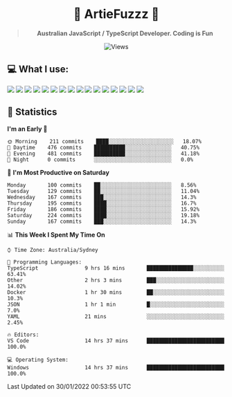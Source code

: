 <div align="center">
<h1>🔻 ArtieFuzzz 🔻</h1>
<!--- Kinda a mix between auguwu and TMUniversal's README.md pages --->
<!-- Have a good day after you read this :^) -->
  
<blockquote><strong>Australian JavaScript / TypeScript Developer. Coding is Fun</strong></blockquote>

![Views](https://komarev.com/ghpvc/?username=ArtieFuzzz&style=flat-square)

</div>

## 💻 What I use:

<div align="left">
<img src="https://img.shields.io/badge/c%20sharp-%23239120.svg?&style=for-the-badge&logo=c%20sharp&logoColor=white" />
<img src="https://img.shields.io/badge/deno-%23000000.svg?&style=for-the-badge&logo=deno&logoColor=white"/>
<img src="https://img.shields.io/badge/powershell-%235391FE.svg?&style=for-the-badge&logo=powershell&logoColor=white"/>
<img src="https://img.shields.io/badge/node.js-%23339933.svg?&style=for-the-badge&logo=node.js&logoColor=white"/>
<img src="https://img.shields.io/badge/typescript-%233178C6.svg?&style=for-the-badge&logo=typescript&logoColor=white"/>
<img src="https://img.shields.io/badge/visual%20studio-%235C2D91.svg?&style=for-the-badge&logo=visual%20studio&logoColor=white"/>
<img src="https://img.shields.io/badge/visual%20studio%20code-%23007ACC.svg?&style=for-the-badge&logo=visual%20studio%20code&logoColor=white"/>
<img src="https://img.shields.io/badge/kubernetes-%23326CE5.svg?&style=for-the-badge&logo=kubernetes&logoColor=white" />
<img src="https://img.shields.io/badge/docker-%232496ED.svg?&style=for-the-badge&logo=docker&logoColor=white"/>
<img src="https://img.shields.io/badge/ubuntu-%23E95420.svg?&style=for-the-badge&logo=ubuntu&logoColor=white"/>
<img src="https://img.shields.io/badge/linux-%23FCC624.svg?&style=for-the-badge&logo=linux&logoColor=black"/>
<img src="https://img.shields.io/badge/windows-%230078D6.svg?&style=for-the-badge&logo=windows&logoColor=white"/>
<img src="https://img.shields.io/badge/gnu%20bash-%234EAA25.svg?&style=for-the-badge&logo=gnu%20bash&logoColor=white"/>
<img src="https://img.shields.io/badge/prisma-%232D3748.svg?&style=for-the-badge&logo=prisma&logoColor=white"/>
<img src="https://img.shields.io/badge/mongodb-%2347A248.svg?&style=for-the-badge&logo=mongodb&logoColor=white"/>
<img src="https://img.shields.io/badge/postgresql-%23336791.svg?&style=for-the-badge&logo=postgresql&logoColor=white"/>
</div>

## 🌟 Statistics
<!--START_SECTION:waka-->
**I'm an Early 🐤** 

```text
🌞 Morning    211 commits    ████░░░░░░░░░░░░░░░░░░░░░   18.07% 
🌆 Daytime    476 commits    ██████████░░░░░░░░░░░░░░░   40.75% 
🌃 Evening    481 commits    ██████████░░░░░░░░░░░░░░░   41.18% 
🌙 Night      0 commits      ░░░░░░░░░░░░░░░░░░░░░░░░░   0.0%

```
📅 **I'm Most Productive on Saturday** 

```text
Monday       100 commits    ██░░░░░░░░░░░░░░░░░░░░░░░   8.56% 
Tuesday      129 commits    ██░░░░░░░░░░░░░░░░░░░░░░░   11.04% 
Wednesday    167 commits    ███░░░░░░░░░░░░░░░░░░░░░░   14.3% 
Thursday     195 commits    ████░░░░░░░░░░░░░░░░░░░░░   16.7% 
Friday       186 commits    ████░░░░░░░░░░░░░░░░░░░░░   15.92% 
Saturday     224 commits    ████░░░░░░░░░░░░░░░░░░░░░   19.18% 
Sunday       167 commits    ███░░░░░░░░░░░░░░░░░░░░░░   14.3%

```


📊 **This Week I Spent My Time On** 

```text
⌚︎ Time Zone: Australia/Sydney

💬 Programming Languages: 
TypeScript               9 hrs 16 mins       ███████████████░░░░░░░░░░   63.41% 
Other                    2 hrs 3 mins        ███░░░░░░░░░░░░░░░░░░░░░░   14.02% 
Docker                   1 hr 30 mins        ██░░░░░░░░░░░░░░░░░░░░░░░   10.3% 
JSON                     1 hr 1 min          █░░░░░░░░░░░░░░░░░░░░░░░░   7.0% 
YAML                     21 mins             ░░░░░░░░░░░░░░░░░░░░░░░░░   2.45%

🔥 Editors: 
VS Code                  14 hrs 37 mins      █████████████████████████   100.0%

💻 Operating System: 
Windows                  14 hrs 37 mins      █████████████████████████   100.0%

```


 Last Updated on 30/01/2022 00:53:55 UTC
<!--END_SECTION:waka-->
